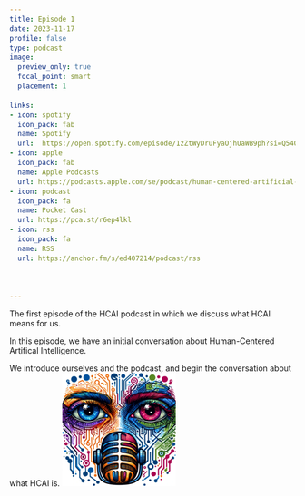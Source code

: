 ```yaml
---
title: Episode 1
date: 2023-11-17
profile: false
type: podcast
image:
  preview_only: true
  focal_point: smart
  placement: 1

links: 
- icon: spotify
  icon_pack: fab
  name: Spotify
  url:  https://open.spotify.com/episode/1zZtWyDruFyaOjhUaWB9ph?si=Q5409OqsTuK7-hkGwl1CxA
- icon: apple
  icon_pack: fab
  name: Apple Podcasts
  url: https://podcasts.apple.com/se/podcast/human-centered-artificial-intelligence/id1717384556
- icon: podcast
  icon_pack: fa
  name: Pocket Cast
  url: https://pca.st/r6ep4lkl
- icon: rss
  icon_pack: fa
  name: RSS
  url: https://anchor.fm/s/ed407214/podcast/rss

  

---
```


The first episode of the HCAI podcast in which we discuss what HCAI means for us.
<!--more-->


In this episode, we have an initial conversation about Human-Centered Artifical Intelligence. 

We introduce ourselves and the podcast, and begin the conversation about what HCAI is. 
<img src="featured.png" width="200px">
